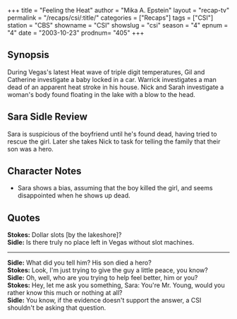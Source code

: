 +++
title = "Feeling the Heat"
author = "Mika A. Epstein"
layout = "recap-tv"
permalink = "/recaps/csi/:title/"
categories = ["Recaps"]
tags = ["CSI"]
station = "CBS"
showname = "CSI"
showslug = "csi"
season = "4"
epnum = "4"
date = "2003-10-23"
prodnum= "405"
+++

## Synopsis

During Vegas's latest Heat wave of triple digit temperatures, Gil and Catherine investigate a baby locked in a car. Warrick investigates a man dead of an apparent heat stroke in his house. Nick and Sarah investigate a woman's body found floating in the lake with a blow to the head.

## Sara Sidle Review

Sara is suspicious of the boyfriend until he's found dead, having tried to rescue the girl. Later she takes Nick to task for telling the family that their son was a hero.

## Character Notes

* Sara shows a bias, assuming that the boy killed the girl, and seems disappointed when he shows up dead.

## Quotes

**Stokes:** Dollar slots [by the lakeshore]?  
**Sidle:** Is there truly no place left in Vegas without slot machines.  

- - -

**Sidle:** What did you tell him? His son died a hero?  
**Stokes:** Look, I'm just trying to give the guy a little peace, you know?  
**Sidle:** Oh, well, who are you trying to help feel better, him or you?  
**Stokes:** Hey, let me ask you something, Sara: You're Mr. Young, would you rather know this much or nothing at all?  
**Sidle:** You know, if the evidence doesn't support the answer, a CSI shouldn't be asking that question.